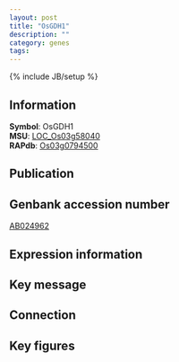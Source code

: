 ```yaml
---
layout: post
title: "OsGDH1"
description: ""
category: genes
tags: 
---
```

{% include JB/setup %}

## Information
__Symbol__: OsGDH1  
__MSU__: [LOC_Os03g58040](http://rice.plantbiology.msu.edu/cgi-bin/ORF_infopage.cgi?orf=LOC_Os03g58040)  
__RAPdb__: [Os03g0794500](http://rapdb.dna.affrc.go.jp/viewer/gbrowse_details/irgsp1?name=Os03g0794500)  

## Publication

## Genbank accession number
[AB024962](http://www.ncbi.nlm.nih.gov/nuccore/AB024962)

## Expression information

## Key message

## Connection

## Key figures


